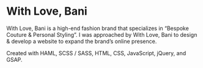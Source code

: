 # With Love, Bani

With Love, Bani is a high-end fashion brand that specializes in “Bespoke Couture & Personal Styling”. I was approached by With Love, Bani to design & develop a website to expand the brand’s online presence.

Created with HAML, SCSS / SASS, HTML, CSS, JavaScript, jQuery, and GSAP. 
